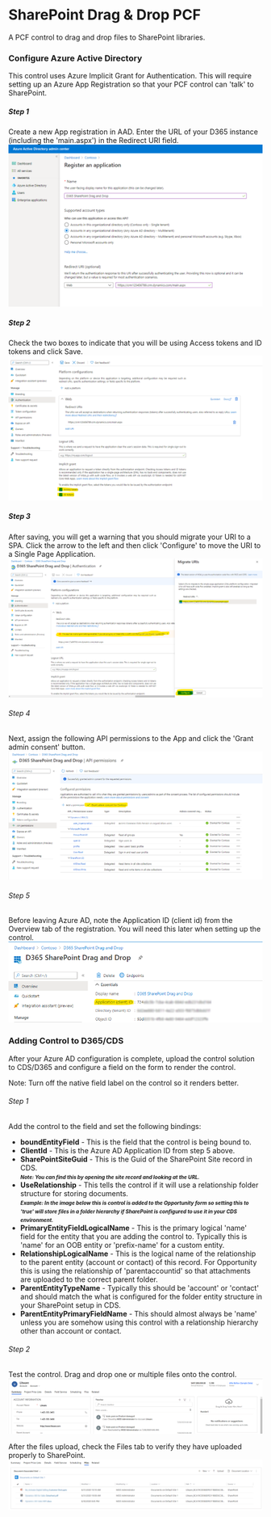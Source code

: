 # SharePoint Drag & Drop PCF

A PCF control to drag and drop files to SharePoint libraries.

### Configure Azure Active Directory

This control uses Azure Implicit Grant for Authentication.  This will require setting up an Azure App Registration so that your PCF control can 'talk' to SharePoint.

##### Step 1 
Create a new App registration in AAD.  Enter the URL of your D365 instance (including the 'main.aspx') in the Redirect URI field.
![Configuration](assets/AzureAppRegistration-1.png)

##### Step 2
Check the two boxes to indicate that you will be using Access tokens and ID tokens and click Save.
![Configuration](assets/AzureAppRegistration-4.png)

##### Step 3
After saving, you will get a warning that you should migrate your URI to a SPA.  Click the arrow to the left and then click 'Configure' to move the URI to a Single Page Application.
![Configuration](assets/AzureAppRegistration-5.png)

###### Step 4 
Next, assign the following API permissions to the App and click the 'Grant admin consent' button.
![Configuration](assets/AzureAppRegistration-10.png)

###### Step 5
Before leaving Azure AD, note the Application ID (client id) from the Overview tab of the registration.  You will need this later when setting up the control.
![Configuration](assets/AzureAppRegistration-11.png)

### Adding Control to D365/CDS
After your Azure AD configuration is complete, upload the control solution to CDS/D365 and configure a field on the form to render the control.

Note: Turn off the native field label on the control so it renders better.

###### Step 1
Add the control to the field and set the following bindings:

* <b>boundEntityField</b> - This is the field that the control is being bound to.
* <b>ClientId</b> - This is the Azure AD Application ID from step 5 above.
* <b>SharePointSiteGuid</b> - This is the Guid of the SharePoint Site record in CDS.  
<i><b><font size="1"> Note: You can find this by opening the site record and looking at the URL.</i></b></font>
* <b>UseRelationship</b> - This tells the control if it will use a relationship folder structure for storing documents.  
<i><b><font size="1">Example: In the image below this is control is added to the Opportunity form so setting this to 'true' will store files in a folder hierarchy if SharePoint is configured to use it in your CDS environment.</i></b></font>
* <b>PrimaryEntityFieldLogicalName</b> - This is the primary logical 'name' field for the entity that you are adding the control to.  Typically this is 'name' for an OOB entity or 'prefix-name' for a custom entity.
* <b>RelationshipLogicalName</b> - This is the logical name of the relationship to the parent entity (account or contact) of this record.  For Opportunity this is using the relationship of 'parentaccountid' so that attachments are uploaded to the correct parent folder.
* <b>ParentEntityTypeName</b> - Typically this should be 'account' or 'contact' and should match the what is configured for the folder entity structure in your SharePoint setup in CDS.
* <b>ParentEntityPrimaryFieldName</b> - This should almost always be 'name' unless you are somehow using this control with a relationship hierarchy other than account or contact.

###### Step 2
Test the control.
Drag and drop one or multiple files onto the control.
![Configuration](assets/RenderedControl-1.png)

After the files upload, check the Files tab to verify they have uploaded properly to SharePoint.
![Configuration](assets/RenderedControl-2.png)